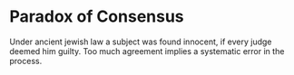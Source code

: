 # Paradox of Consensus
Under ancient jewish law a subject was found innocent, if every judge deemed him guilty.
Too much agreement implies a systematic error in the process.

